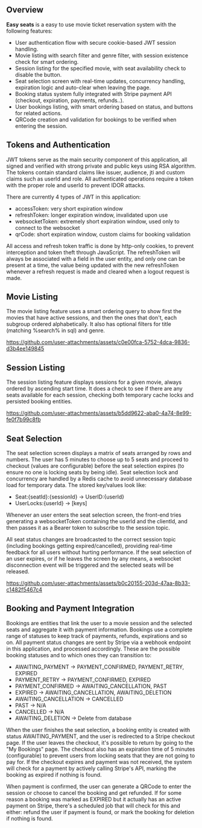 
## Overview

**Easy seats** is a easy to use movie ticket reservation system with the following features:
- User authentication flow with secure cookie-based JWT session handling.
- Movie listing with search filter and genre filter, with session existence check for smart ordering.
- Session listing for the specified movie, with seat availability check to disable the button.
- Seat selection screen with real-time updates, concurrency handling, expiration logic and auto-clear when leaving the page.
- Booking status system fully integrated with Stripe payment API (checkout, expiration, payments, refunds..).
- User bookings listing, with smart ordering based on status, and buttons for related actions.
- QRCode creation and validation for bookings to be verified when entering the session.

## Tokens and Authentication
JWT tokens serve as the main security component of this application, all signed and verified with strong private and public keys using RSA algorithm. The tokens contain standard claims like issuer, audience, jti and custom claims such as userId and role. All authenticated operations require a token with the proper role and userId to prevent IDOR attacks.

There are currently 4 types of JWT in this application:
- accessToken: very short expiration window
- refreshToken: longer expiration window, invalidated upon use
- websocketToken: extremely short expiration window, used only to connect to the websocket
- qrCode: short expiration window, custom claims for booking validation

All access and refresh token traffic is done by http-only cookies, to prevent interception and token theft through JavaScript. The refreshToken will always be associated with a field in the user entity, and only one can be present at a time, the value being updated with the new refreshToken whenever a refresh request is made and cleared when a logout request is made.

## Movie Listing
The movie listing feature uses a smart ordering query to show first the movies that have active sessions, and then the ones that don't, each subgroup ordered alphabetically. It also has optional filters for title (matching %search% in sql) and genre.

https://github.com/user-attachments/assets/c0e00fca-5752-4dca-9836-d3b4ee149845

## Session Listing
The session listing feature displays sessions for a given movie, always ordered by ascending start time. It does a check to see if there are any seats available for each session, checking both temporary cache locks and persisted booking entities.

https://github.com/user-attachments/assets/b5dd9622-aba0-4a74-8e99-fe0f7b99c8fb

## Seat Selection
The seat selection screen displays a matrix of seats arranged by rows and numbers. The user has 5 minutes to choose up to 5 seats and proceed to checkout (values are configurable) before the seat selection expires (to ensure no one is locking seats by being idle). Seat selection lock and concurrency are handled by a Redis cache to avoid unnecessary database load for temporary data. The stored key/values look like:

- Seat:{seatId}:{sessionId} -> UserID:{userId}
- UserLocks:{userId} -> [keys]

Whenever an user enters the seat selection screen, the front-end tries generating a websocketToken containing the userId and the clientId, and then passes it as a Bearer token to subscribe to the session topic. 

All seat status changes are broadcasted to the correct session topic (including bookings getting expired/cancelled), providing real-time feedback for all users without hurting performance. If the seat selection of an user expires, or if he leaves the screen by any means, a websocket disconnection event will be triggered and the selected seats will be released.

https://github.com/user-attachments/assets/b0c20155-203d-47aa-8b33-c1482f5467c4

## Booking and Payment Integration
Bookings are entities that link the user to a movie session and the selected seats and aggregate it with payment information. Bookings use a complete range of statuses to keep track of payments, refunds, expirations and so on. All payment status changes are sent by Stripe via a webhook endpoint in this application, and processed accordingly. These are the possible booking statuses and to which ones they can transition to:

- AWAITING_PAYMENT -> PAYMENT_CONFIRMED, PAYMENT_RETRY, EXPIRED
- PAYMENT_RETRY -> PAYMENT_CONFIRMED, EXPIRED
- PAYMENT_CONFIRMED -> AWAITING_CANCELLATION, PAST
- EXPIRED -> AWAITING_CANCELLATION, AWAITING_DELETION
- AWAITING_CANCELLATION -> CANCELLED
- PAST -> N/A
- CANCELLED -> N/A
- AWAITING_DELETION -> Delete from database

When the user finishes the seat selection, a booking entity is created with status AWAITING_PAYMENT, and the user is redirected to a Stripe checkout page. If the user leaves the checkout, it's possible to return by going to the "My Bookings" page. The checkout also has an expiration time of 5 minutes (configurable) to prevent users from locking seats that they are not going to pay for. If the checkout expires and payment was not received, the system will check for a payment by actively calling Stripe's API, marking the booking as expired if nothing is found.

When payment is confirmed, the user can generate a QRCode to enter the session or choose to cancel the booking and get refunded. If for some reason a booking was marked as EXPIRED but it actually has an active payment on Stripe, there's a scheduled job that will check for this and either: refund the user if payment is found, or mark the booking for deletion if nothing is found.
